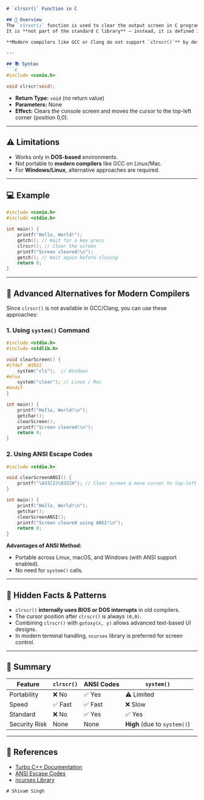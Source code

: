
````markdown
# `clrscr()` Function in C

## 📌 Overview
The `clrscr()` function is used to clear the output screen in C programming.  
It is **not part of the standard C library** — instead, it is defined in **`conio.h`**, which is a **non-standard** header available primarily in **Turbo C, Borland C, and some DOS-based compilers**.

**Modern compilers like GCC or Clang do not support `clrscr()`** by default, and alternative methods must be used.

---

## 📚 Syntax
```c
#include <conio.h>

void clrscr(void);
````

* **Return Type:** `void` (no return value)
* **Parameters:** None
* **Effect:** Clears the console screen and moves the cursor to the top-left corner (position 0,0).

---

## ⚠️ Limitations

* Works only in **DOS-based** environments.
* Not portable to **modern compilers** like GCC on Linux/Mac.
* For **Windows/Linux**, alternative approaches are required.

---

## 💻 Example

```c
#include <conio.h>
#include <stdio.h>

int main() {
    printf("Hello, World!");
    getch(); // Wait for a key press
    clrscr(); // Clear the screen
    printf("Screen cleared!\n");
    getch(); // Wait again before closing
    return 0;
}
```

---

## 🚀 Advanced Alternatives for Modern Compilers

Since `clrscr()` is not available in GCC/Clang, you can use these approaches:

### **1. Using `system()` Command**

```c
#include <stdio.h>
#include <stdlib.h>

void clearScreen() {
#ifdef _WIN32
    system("cls");  // Windows
#else
    system("clear"); // Linux / Mac
#endif
}

int main() {
    printf("Hello, World!\n");
    getchar();
    clearScreen();
    printf("Screen cleared!\n");
    return 0;
}
```

### **2. Using ANSI Escape Codes**

```c
#include <stdio.h>

void clearScreenANSI() {
    printf("\033[2J\033[H"); // Clear screen & move cursor to top-left
}

int main() {
    printf("Hello, World!\n");
    getchar();
    clearScreenANSI();
    printf("Screen cleared using ANSI!\n");
    return 0;
}
```

**Advantages of ANSI Method:**

* Portable across Linux, macOS, and Windows (with ANSI support enabled).
* No need for `system()` calls.

---

## 🧠 Hidden Facts & Patterns

* `clrscr()` **internally uses BIOS or DOS interrupts** in old compilers.
* The cursor position after `clrscr()` is always `(0,0)`.
* Combining `clrscr()` with `gotoxy(x, y)` allows advanced text-based UI designs.
* In modern terminal handling, `ncurses` library is preferred for screen control.

---

## 📜 Summary

| Feature       | `clrscr()` | ANSI Codes | `system()`                   |
| ------------- | ---------- | ---------- | ---------------------------- |
| Portability   | ❌ No       | ✅ Yes      | ⚠️ Limited                   |
| Speed         | ✅ Fast     | ✅ Fast     | ❌ Slow                       |
| Standard      | ❌ No       | ✅ Yes      | ✅ Yes                        |
| Security Risk | None       | None       | **High** (due to `system()`) |

---

## 🔗 References

* [Turbo C++ Documentation](https://en.wikipedia.org/wiki/Turbo_C%2B%2B)
* [ANSI Escape Codes](https://en.wikipedia.org/wiki/ANSI_escape_code)
* [ncurses Library](https://invisible-island.net/ncurses/)

```
# Shivam Singh
```
